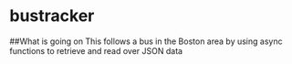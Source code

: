 # bustracker
##What is going on
This follows a bus in the Boston area by using async functions to retrieve and read over JSON data
